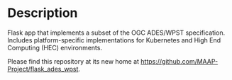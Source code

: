 # Description

Flask app that implements a subset of the OGC ADES/WPST specification.	
Includes platform-specific implementations for Kubernetes and High End	
Computing (HEC) environments.

Please find this repository at its new home at
https://github.com/MAAP-Project/flask_ades_wpst.
